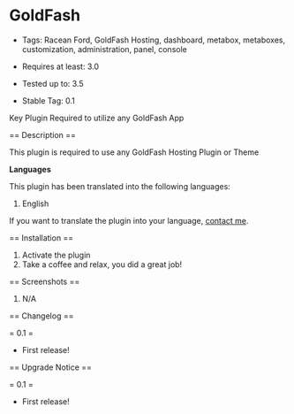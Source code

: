 GoldFash
========

* Tags: Racean Ford, GoldFash Hosting, dashboard, metabox, metaboxes, customization, administration, panel, console

* Requires at least: 3.0

* Tested up to: 3.5

* Stable Tag: 0.1

Key Plugin Required to utilize any GoldFash App

== Description ==

This plugin is required to use any GoldFash Hosting Plugin or Theme

**Languages**

This plugin has been translated into the following languages:

1. English

If you want to translate the plugin into your language, [contact me](http://goldfash.com/contact).

== Installation ==

1. Activate the plugin
2. Take a coffee and relax, you did a great job!


== Screenshots ==

1. N/A


== Changelog ==

= 0.1 =

* First release!

== Upgrade Notice ==

= 0.1 =

* First release!
